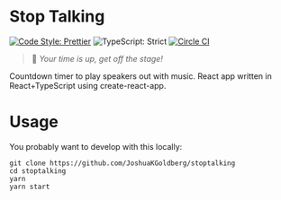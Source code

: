# Stop Talking

[![Code Style: Prettier](https://img.shields.io/badge/code_style-prettier-00aa00.svg)](https://prettier.io)
![TypeScript: Strict](https://img.shields.io/badge/typescript-strict-00aa00.svg)
[![Circle CI](https://img.shields.io/circleci/build/github/JoshuaKGoldberg/stoptalking.svg)](https://circleci.com/gh/JoshuaKGoldberg/stoptalking)

> 📣 _Your time is up, get off the stage!_

Countdown timer to play speakers out with music.
React app written in React+TypeScript using create-react-app.

# Usage

You probably want to develop with this locally:

```shell
git clone https://github.com/JoshuaKGoldberg/stoptalking
cd stoptalking
yarn
yarn start
```
